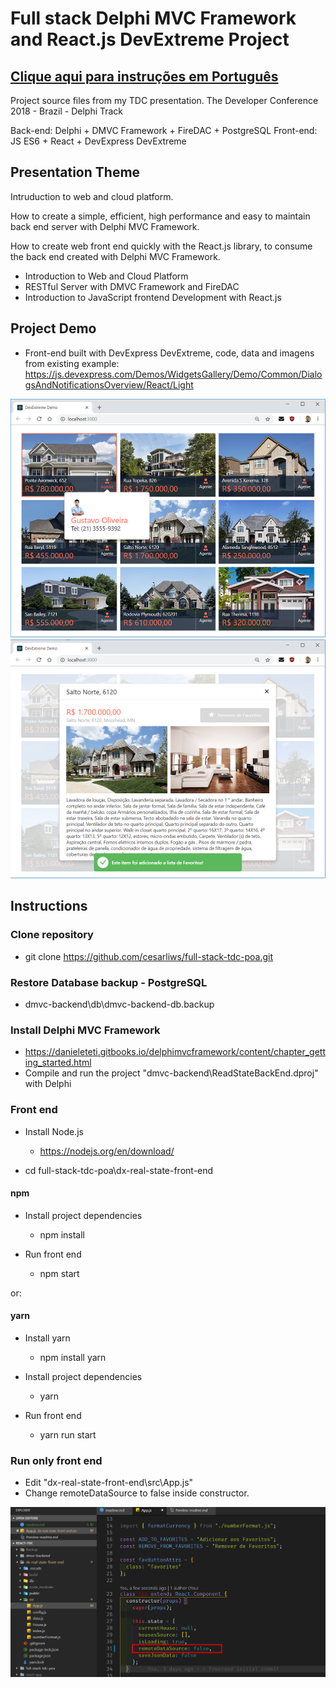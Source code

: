 # Full stack Delphi MVC Framework and React.js DevExtreme Project

## [Clique aqui para instruções em Português](leiame.md)

Project source files from my TDC presentation.
The Developer Conference 2018 - Brazil - Delphi Track

Back-end: Delphi + DMVC Framework + FireDAC + PostgreSQL
Front-end: JS ES6 + React + DevExpress DevExtreme

## Presentation Theme

Intruduction to web and cloud platform.

How to create a simple, efficient, high performance and easy to maintain back end server with Delphi MVC Framework.

How to create web front end quickly with the React.js library, to consume the back end created with Delphi MVC Framework.

* Introduction to Web and Cloud Platform 
* RESTful Server with DMVC Framework and FireDAC
* Introduction to JavaScript frontend Development with React.js

## Project Demo

* Front-end built with DevExpress DevExtreme, code, data and imagens from existing example:
    https://js.devexpress.com/Demos/WidgetsGallery/Demo/Common/DialogsAndNotificationsOverview/React/Light

![Main Window](./images/screenshot_1.png)
![Edit Window](./images/screenshot_2.png)

## Instructions

### Clone repository

* git clone https://github.com/cesarliws/full-stack-tdc-poa.git

### Restore Database backup - PostgreSQL

* dmvc-backend\db\dmvc-backend-db.backup

### Install Delphi MVC Framework

* https://danieleteti.gitbooks.io/delphimvcframework/content/chapter_getting_started.html
* Compile and run the project "dmvc-backend\ReadStateBackEnd.dproj" with Delphi

### Front end

* Install Node.js
  * https://nodejs.org/en/download/

* cd full-stack-tdc-poa\dx-real-state-front-end

#### npm

* Install project dependencies
  * npm install

* Run front end
  * npm start

or:

#### yarn

* Install yarn
  * npm install yarn

* Install project dependencies
  * yarn

* Run front end
  * yarn run start

### Run only front end

* Edit "dx-real-state-front-end\src\App.js"
* Change remoteDataSource to false inside constructor.

![state.remoteDataSource](./images/remote-datasource.png)
